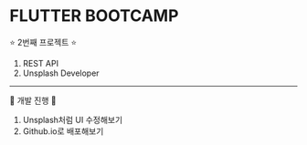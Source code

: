 # FLUTTER BOOTCAMP

⭐ 2번째 프로젝트 ⭐

1. REST API
2. Unsplash Developer

--- 

🌠 개발 진행 🌠

1. Unsplash처럼 UI 수정해보기
2. Github.io로 배포해보기

